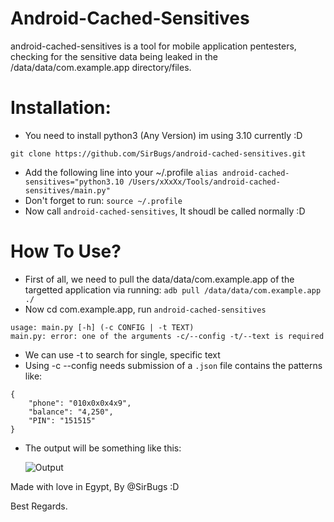# Android-Cached-Sensitives

android-cached-sensitives is a tool for mobile application pentesters, checking for the sensitive data being leaked in the /data/data/com.example.app directory/files.

# Installation:

- You need to install python3 (Any Version) im using 3.10 currently :D

```
git clone https://github.com/SirBugs/android-cached-sensitives.git
```

- Add the following line into your ~/.profile ```alias android-cached-sensitives="python3.10 /Users/xXxXx/Tools/android-cached-sensitives/main.py"```
- Don't forget to run: ```source ~/.profile```
- Now call ```android-cached-sensitives```, It shoudl be called normally :D

# How To Use?

- First of all, we need to pull the data/data/com.example.app of the targetted application via running: ```adb pull /data/data/com.example.app ./```
- Now cd com.example.app, run ```android-cached-sensitives```

```
usage: main.py [-h] (-c CONFIG | -t TEXT)
main.py: error: one of the arguments -c/--config -t/--text is required
```

- We can use -t to search for single, specific text
- Using -c --config needs submission of a ```.json``` file contains the patterns like:

```
{
    "phone": "010x0x0x4x9",
    "balance": "4,250",
    "PIN": "151515"
}
```

- The output will be something like this:

   ![Output](images/output.png)

Made with love in Egypt, By @SirBugs :D

Best Regards.

